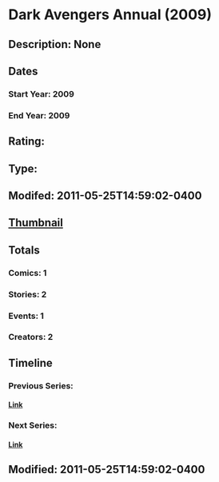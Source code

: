 # Dark Avengers Annual (2009)
## Description: None
## Dates
### Start Year: 2009
### End Year: 2009
## Rating: 
## Type: 
## Modifed: 2011-05-25T14:59:02-0400
## [Thumbnail](http://i.annihil.us/u/prod/marvel/i/mg/f/80/4bad7ea777ab7.jpg)
## Totals
### Comics: 1
### Stories: 2
### Events: 1
### Creators: 2
## Timeline
### Previous Series: 
#### [Link]()
### Next Series: 
#### [Link]()
## Modified: 2011-05-25T14:59:02-0400